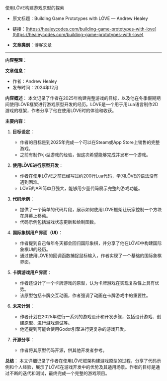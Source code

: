 使用LÖVE构建游戏原型的探索
- 原文标题：Building Game Prototypes with LÖVE — Andrew Healey
- 链接：[https://healeycodes.com/building-game-prototypes-with-love](https://healeycodes.com/building-game-prototypes-with-love)

- **文章类别**：博客文章

---
**内容整理**：

**文章信息**：
- 作者：Andrew Healey
- 发布时间：2024年12月

**内容概述**：
本文记录了作者在2025年构建完整游戏的目标，以及他在冬季假期期间使用LÖVE框架进行游戏原型开发的经历。LÖVE是一个用于用Lua语言制作2D游戏的框架，作者分享了他在使用LÖVE时的体验和收获。

**主要内容**：

1. **目标设定**：
   - 作者的目标是到2025年完成一个可以在Steam或App Store上销售的完整游戏。
   - 之前有制作小型游戏的经验，但这次希望能够完成并发布一个游戏。

2. **使用LÖVE进行原型开发**：
   - 作者在使用LÖVE之前已经写过约200行Lua代码，学习LÖVE的语法没有遇到困难。
   - LÖVE的API简单且强大，能够用少量代码展示完整的游戏功能。

3. **代码示例**：
   - 提供了一个简单的代码片段，展示如何使用LÖVE框架让玩家控制一个方块在屏幕上移动。
   - 代码示例包括游戏状态更新和绘制函数。

4. **国际象棋用户界面（UI）**：
   - 作者提到自己每年冬天都会回归国际象棋，并分享了他在LÖVE中构建国际象棋UI的经历。
   - 通过使用LÖVE的回调函数捕捉鼠标输入，作者实现了一个基础的国际象棋界面。

5. **卡牌游戏用户界面**：
   - 作者还设计了一个卡牌游戏的原型，认为卡牌游戏在实现复杂性上具有优势。
   - 该原型包括卡牌交互动画，作者强调了动画在卡牌游戏中的重要性。

6. **未来计划**：
   - 作者计划在2025年进行一系列的游戏设计和开发步骤，包括设计游戏、创建原型、进行游戏测试等。
   - 他还提到可能会使用Godot引擎进行更复杂的游戏开发。

7. **开源分享**：
   - 作者将其原型代码开源，供其他开发者参考。

**总结**：
本文详细记录了作者在使用LÖVE框架构建游戏原型的过程，分享了代码示例和个人经验，展示了LÖVE在游戏开发中的优势及其适用场景。作者的目标是通过不断的迭代和测试，最终完成一个完整的游戏项目。
